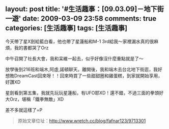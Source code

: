 layout: post
title: '#生活趣事：[09.03.09]－地下街一遊'
date: 2009-03-09 23:58
comments: true
categories: [生活趣事]
tags: [生活趣事]
---
今天帶了星X劍給藍白看，他也帶了星蓮船和M-1 3rd給我～家裡漏水真的很麻煩，我的書都哭了Orz

中午召開了社長大會，我和呆維一起去，似乎好像沒什麼重點就是了～

放學後到216班和端木,阿虛,諾頓聊天。離開後，我和端木去台北地下街逛，我好想敗DreamCast回來呀！！回來時買了一些甜甜圈和雞蛋糕，到家就開始享用，好讚XD

星劍看到第五集，我就先玩玩星蓮船，有UFO耶XD！還不錯，不過三面的拳頭好大Orz，堪稱「鐵拳無敵」XD

差不多就這樣了=P

> 原始文章位址：http://www.wretch.cc/blog/fafnar123/9713301